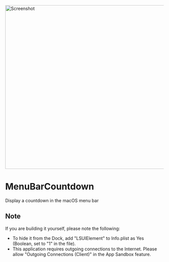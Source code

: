 
<img width="521" alt="Screenshot" src="https://github.com/user-attachments/assets/656d682b-09d0-4e34-9526-55289cd7cb3c" />

# MenuBarCountdown
Display a countdown in the macOS menu bar

## Note
If you are building it yourself, please note the following:
- To hide it from the Dock, add "LSUIElement" to Info.plist as Yes (Boolean, set to "1" in the file).
- This application requires outgoing connections to the Internet. Please allow "Outgoing Connections (Client)" in the App Sandbox feature.
